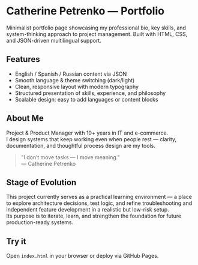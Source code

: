 # Catherine Petrenko — Portfolio

Minimalist portfolio page showcasing my professional bio, key skills, and system-thinking approach to project management. Built with HTML, CSS, and JSON-driven multilingual support.

## Features
- English / Spanish / Russian content via JSON
- Smooth language & theme switching (dark/light)
- Clean, responsive layout with modern typography
- Structured presentation of skills, experience, and philosophy
- Scalable design: easy to add languages or content blocks

## About Me
Project & Product Manager with 10+ years in IT and e-commerce.  
I design systems that keep working even when people rest — clarity, documentation, and thoughtful process design are my tools.

> "I don’t move tasks — I move meaning."  
> — Catherine Petrenko

## Stage of Evolution
This project currently serves as a practical learning environment — a place to explore architecture decisions, test logic, and refine troubleshooting and independent feature development in a realistic but low-risk setup.  
Its purpose is to iterate, learn, and strengthen the foundation for future production-ready systems.

## Try it
Open `index.html` in your browser or deploy via GitHub Pages.

